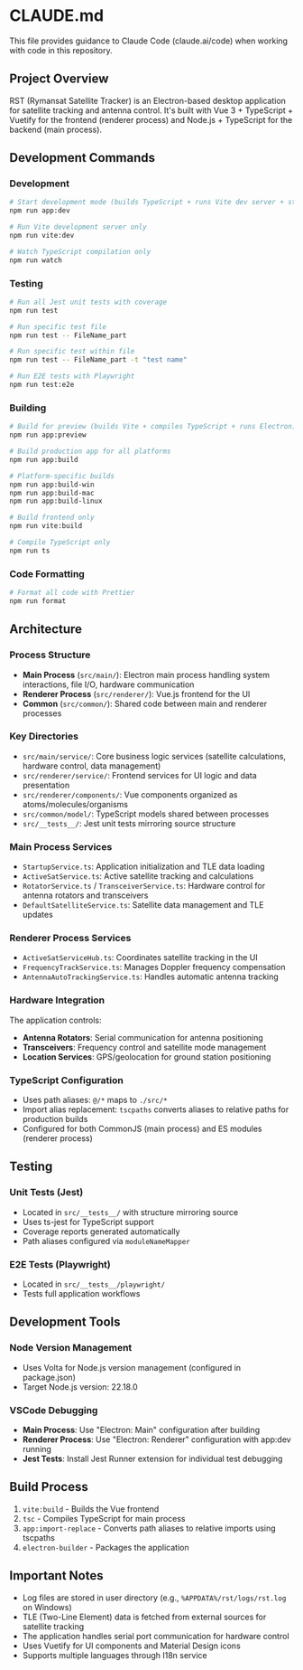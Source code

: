 # CLAUDE.md

This file provides guidance to Claude Code (claude.ai/code) when working with code in this repository.

## Project Overview

RST (Rymansat Satellite Tracker) is an Electron-based desktop application for satellite tracking and antenna control. It's built with Vue 3 + TypeScript + Vuetify for the frontend (renderer process) and Node.js + TypeScript for the backend (main process).

## Development Commands

### Development
```bash
# Start development mode (builds TypeScript + runs Vite dev server + starts Electron)
npm run app:dev

# Run Vite development server only
npm run vite:dev

# Watch TypeScript compilation only
npm run watch
```

### Testing
```bash
# Run all Jest unit tests with coverage
npm run test

# Run specific test file
npm run test -- FileName_part

# Run specific test within file
npm run test -- FileName_part -t "test name"

# Run E2E tests with Playwright
npm run test:e2e
```

### Building
```bash
# Build for preview (builds Vite + compiles TypeScript + runs Electron)
npm run app:preview

# Build production app for all platforms
npm run app:build

# Platform-specific builds
npm run app:build-win
npm run app:build-mac
npm run app:build-linux

# Build frontend only
npm run vite:build

# Compile TypeScript only
npm run ts
```

### Code Formatting
```bash
# Format all code with Prettier
npm run format
```

## Architecture

### Process Structure
- **Main Process** (`src/main/`): Electron main process handling system interactions, file I/O, hardware communication
- **Renderer Process** (`src/renderer/`): Vue.js frontend for the UI
- **Common** (`src/common/`): Shared code between main and renderer processes

### Key Directories
- `src/main/service/`: Core business logic services (satellite calculations, hardware control, data management)
- `src/renderer/service/`: Frontend services for UI logic and data presentation
- `src/renderer/components/`: Vue components organized as atoms/molecules/organisms
- `src/common/model/`: TypeScript models shared between processes
- `src/__tests__/`: Jest unit tests mirroring source structure

### Main Process Services
- `StartupService.ts`: Application initialization and TLE data loading
- `ActiveSatService.ts`: Active satellite tracking and calculations
- `RotatorService.ts` / `TransceiverService.ts`: Hardware control for antenna rotators and transceivers
- `DefaultSatelliteService.ts`: Satellite data management and TLE updates

### Renderer Process Services
- `ActiveSatServiceHub.ts`: Coordinates satellite tracking in the UI
- `FrequencyTrackService.ts`: Manages Doppler frequency compensation
- `AntennaAutoTrackingService.ts`: Handles automatic antenna tracking

### Hardware Integration
The application controls:
- **Antenna Rotators**: Serial communication for antenna positioning
- **Transceivers**: Frequency control and satellite mode management
- **Location Services**: GPS/geolocation for ground station positioning

### TypeScript Configuration
- Uses path aliases: `@/*` maps to `./src/*`
- Import alias replacement: `tscpaths` converts aliases to relative paths for production builds
- Configured for both CommonJS (main process) and ES modules (renderer process)

## Testing

### Unit Tests (Jest)
- Located in `src/__tests__/` with structure mirroring source
- Uses ts-jest for TypeScript support
- Coverage reports generated automatically
- Path aliases configured via `moduleNameMapper`

### E2E Tests (Playwright)
- Located in `src/__tests__/playwright/`
- Tests full application workflows

## Development Tools

### Node Version Management
- Uses Volta for Node.js version management (configured in package.json)
- Target Node.js version: 22.18.0

### VSCode Debugging
- **Main Process**: Use "Electron: Main" configuration after building
- **Renderer Process**: Use "Electron: Renderer" configuration with app:dev running
- **Jest Tests**: Install Jest Runner extension for individual test debugging

## Build Process

1. `vite:build` - Builds the Vue frontend
2. `tsc` - Compiles TypeScript for main process
3. `app:import-replace` - Converts path aliases to relative imports using tscpaths
4. `electron-builder` - Packages the application

## Important Notes

- Log files are stored in user directory (e.g., `%APPDATA%/rst/logs/rst.log` on Windows)
- TLE (Two-Line Element) data is fetched from external sources for satellite tracking
- The application handles serial port communication for hardware control
- Uses Vuetify for UI components and Material Design icons
- Supports multiple languages through I18n service